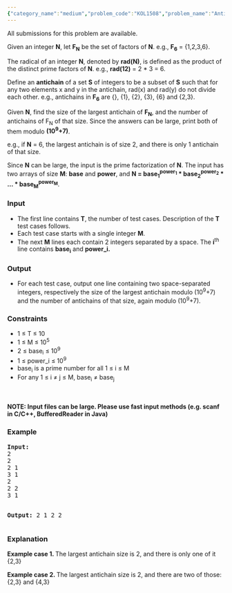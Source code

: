```yaml
---
{"category_name":"medium","problem_code":"KOL1508","problem_name":"Antichains","languages_supported":{"0":"C","1":"CPP14","2":"JAVA"},"max_timelimit":1.5,"source_sizelimit":50000,"problem_author":"piyushkumar","problem_tester":null,"date_added":"10-12-2015","tags":{"0":"acm15kol","1":"combinatorics","2":"piyushkumar","3":"sperners","4":"theorem"},"editorial_url":"http://discuss.codechef.com/problems/KOL1508","time":{"view_start_date":1451123700,"submit_start_date":1451123700,"visible_start_date":1451123700,"end_date":1735669800},"layout":"problem"}
---
```

<span class="solution-visible-txt">All submissions for this problem are available.</span><p>Given an integer <b>N</b>, let <b>F<sub>N</sub></b> be the set of factors of <b>N</b>. e.g., <b>F<sub>6</sub></b> = {1,2,3,6}.</p>
<p>The radical of an integer <b>N</b>, denoted by <b>rad(N)</b>, is defined as the product of the distinct prime factors of <b>N</b>. e.g., <b>rad(12)</b> = 2 * 3 = 6.</p>
<p>Define an <b>antichain</b> of a set <b>S</b> of integers to be a subset of <b>S</b> such that for any two elements x and y in the antichain, rad(x) and rad(y) do not divide each other. e.g., antichains in <b>F<sub>6</sub></b> are {}, {1}, {2}, {3}, {6} and {2,3}.</p>
<p>Given <b>N</b>, find the size of the largest antichain of <b>F<sub>N</sub></b>, and the number of antichains of F<sub>N</sub> of that size. Since the answers can be large, print both of them modulo <b>(10<sup>9</sup>+7)</b>.</p>
<p>e.g., if <b>N</b> = 6, the largest antichain is of size 2, and there is only 1 antichain of that size.</p>
<p>Since <b>N</b> can be large, the input is the prime factorization of <b>N</b>. The input has two arrays of size <b>M</b>: <b>base</b> and <b>power</b>, and <b>N = base<sub>1</sub><sup>power<sub>1</sub></sup> * base<sub>2</sub><sup>power<sub>2</sub></sup> * &hellip; * base<sub>M</sub><sup>power<sub>M</sub></sup></b>.</p>
<h3>Input</h3>
<ul>
<li>The first line contains <b>T</b>, the number of test cases. Description of the <b>T</b> test cases follows.
</li><li>Each test case starts with a single integer <b>M</b>.
</li><li>The next <b>M</b> lines each contain 2 integers separated by a space. The <b>i</b><sup>th</sup> line contains <b>base<sub>i</sub></b> and <b>power_i.</b>
</li></ul>
<h3>Output</h3>
<ul>
<li>For each test case, output one line containing two space-separated integers, respectively the size of the largest antichain modulo (10<sup>9</sup>+7) and the number of antichains of that size, again modulo (10<sup>9</sup>+7).
</li></ul>
<h3>Constraints</h3>
<ul>
<li> 1 ≤ T ≤ 10
</li><li> 1 ≤ M ≤ 10<sup>5</sup>
</li><li> 2 ≤ base<sub>i</sub> ≤ 10<sup>9</sup>
</li><li> 1 ≤ power_i ≤ 10<sup>9</sup>
</li><li> base<sub>i</sub> is a prime number for all 1 ≤ i ≤ M
</li><li> For any 1 ≤ i ≠ j ≤ M, base<sub>i</sub> ≠  base<sub>j</sub>
</li></ul>
<p><br/><br />
<b>NOTE: Input files can be large. Please use fast input methods (e.g. scanf in C/C++, BufferedReader in Java)</b></br/></p>
<h3>Example</h3>
<pre><b>Input:</b>
2
2
2 1
3 1
2
2 2
3 1

<b>Output:</b>
2 1
2 2
</pre><h3>Explanation</h3>
<p><b>Example case 1. </b>The largest antichain size is 2, and there is only one of it {2,3}</p>
<p><b>Example case 2. </b>The largest antichain size is 2, and there are two of those: {2,3} and {4,3}</p>

